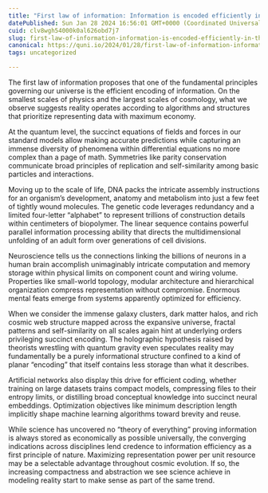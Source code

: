 ```yaml
---
title: "First law of information: Information is encoded efficiently in the universe"
datePublished: Sun Jan 28 2024 16:56:01 GMT+0000 (Coordinated Universal Time)
cuid: clv8wgh54000k0al626obd7j7
slug: first-law-of-information-information-is-encoded-efficiently-in-the-universe
canonical: https://quni.io/2024/01/28/first-law-of-information-information-is-encoded-efficiently-in-the-universe/
tags: uncategorized

---
```


The first law of information proposes that one of the fundamental principles governing our universe is the efficient encoding of information. On the smallest scales of physics and the largest scales of cosmology, what we observe suggests reality operates according to algorithms and structures that prioritize representing data with maximum economy.

At the quantum level, the succinct equations of fields and forces in our standard models allow making accurate predictions while capturing an immense diversity of phenomena within differential equations no more complex than a page of math. Symmetries like parity conservation communicate broad principles of replication and self-similarity among basic particles and interactions.

Moving up to the scale of life, DNA packs the intricate assembly instructions for an organism’s development, anatomy and metabolism into just a few feet of tightly wound molecules. The genetic code leverages redundancy and a limited four-letter “alphabet” to represent trillions of construction details within centimeters of biopolymer. The linear sequence contains powerful parallel information processing ability that directs the multidimensional unfolding of an adult form over generations of cell divisions.

Neuroscience tells us the connections linking the billions of neurons in a human brain accomplish unimaginably intricate computation and memory storage within physical limits on component count and wiring volume. Properties like small-world topology, modular architecture and hierarchical organization compress representation without compromise. Enormous mental feats emerge from systems apparently optimized for efficiency.

When we consider the immense galaxy clusters, dark matter halos, and rich cosmic web structure mapped across the expansive universe, fractal patterns and self-similarity on all scales again hint at underlying orders privileging succinct encoding. The holographic hypothesis raised by theorists wrestling with quantum gravity even speculates reality may fundamentally be a purely informational structure confined to a kind of planar “encoding” that itself contains less storage than what it describes.

Artificial networks also display this drive for efficient coding, whether training on large datasets trains compact models, compressing files to their entropy limits, or distilling broad conceptual knowledge into succinct neural embeddings. Optimization objectives like minimum description length implicitly shape machine learning algorithms toward brevity and reuse.

While science has uncovered no “theory of everything” proving information is always stored as economically as possible universally, the converging indications across disciplines lend credence to information efficiency as a first principle of nature. Maximizing representation power per unit resource may be a selectable advantage throughout cosmic evolution. If so, the increasing compactness and abstraction we see science achieve in modeling reality start to make sense as part of the same trend.